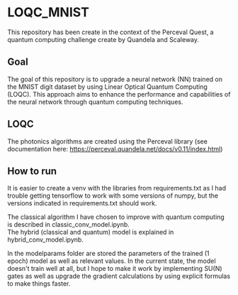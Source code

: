 # LOQC_MNIST

This repository has been create in the context of the Perceval Quest, a quantum computing challenge create by Quandela and Scaleway.

## Goal

The goal of this repository is to upgrade a neural network (NN) trained on the MNIST digit dataset by using Linear Optical Quantum Computing (LOQC). This approach aims to enhance the performance and capabilities of the neural network through quantum computing techniques.

## LOQC

The photonics algorithms are created using the Perceval library (see documentation here: https://perceval.quandela.net/docs/v0.11/index.html)

## How to run

It is easier to create a venv with the libraries from requirements.txt as I had trouble getting tensorflow to work with some versions of numpy, but the versions indicated in requirements.txt should work.

The classical algorithm I have chosen to improve with quantum computing is described in classic_conv_model.ipynb.\
The hybrid (classical and quantum) model is explained in hybrid_conv_model.ipynb.

In the modelparams folder are stored the parameters of the trained (1 epoch) model as well as relevant values.
In the current state, the model doesn't train well at all, but I hope to make it work by implementing SU(N) gates as well as upgrade the gradient calculations by using explicit formulas to make things faster. 
